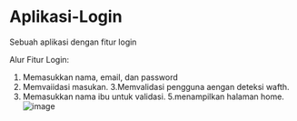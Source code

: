 # Aplikasi-Login
Sebuah aplikasi dengan fitur login

Alur Fitur Login: 
1. Memasukkan nama, email, dan password  
2. Memvaiidasi masukan.
3.Memvalidasi pengguna aengan deteksi wafth.  
4. Memasukkan nama ibu untuk validasi. 
5.menampilkan halaman home.![image](https://user-images.githubusercontent.com/92344853/182615354-31425cd5-073e-4f55-b2a7-6987d3a180f3.png)

